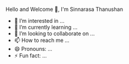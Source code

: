 Hello and Welcome 👋, I'm Sinnarasa Thanushan



- 👀 I’m interested in ...
- 🌱 I’m currently learning ...
- 💞️ I’m looking to collaborate on ...
- 📫 How to reach me ...
- 😄 Pronouns: ...
- ⚡ Fun fact: ...

<!---
Thanushangit/Thanushangit is a ✨ special ✨ repository because its `README.md` (this file) appears on your GitHub profile.
You can click the Preview link to take a look at your changes.
--->



